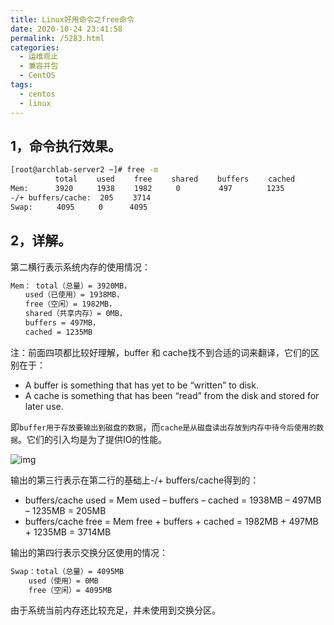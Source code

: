 ```yaml
---
title: Linux好用命令之free命令
date: 2020-10-24 23:41:58
permalink: /5283.html
categories:
  - 运维观止
  - 兼容并包
  - CentOS
tags:
  - centos
  - linux
---
```


## 1，命令执行效果。

```sh
[root@archlab-server2 ~]# free -m
　　　　　　total 　　used 　　free 　　shared 　　buffers 　　cached
Mem: 　　　3920 　 　1938 　　1982 　　 0 　　　　 497 　　　　1235
-/+ buffers/cache:  205 　　3714
Swap: 　　 4095 　　 0 　　　4095
```

## 2，详解。

第二横行表示系统内存的使用情况：

```sh
Mem： total（总量）= 3920MB，
　　used（已使用）= 1938MB，
　　free（空闲）= 1982MB，
　　shared（共享内存）= 0MB，
　　buffers = 497MB，
　　cached = 1235MB
```

注：前面四项都比较好理解，buffer 和 cache找不到合适的词来翻译，它们的区别在于：

- A buffer is something that has yet to be “written” to disk.
- A cache is something that has been “read” from the disk and stored for later use.

即`buffer用于存放要输出到磁盘的数据`，而`cache是从磁盘读出存放到内存中待今后使用的数据`。它们的引入均是为了提供IO的性能。

![img](http://tvax2.sinaimg.cn/large/71cfeb93ly1gjp26q57hcj21hc0u0gr6.jpg)

输出的第三行表示在第二行的基础上-/+ buffers/cache得到的：

- buffers/cache used = Mem used – buffers – cached = 1938MB – 497MB – 1235MB = 205MB
- buffers/cache free = Mem free + buffers + cached = 1982MB + 497MB + 1235MB = 3714MB

输出的第四行表示交换分区使用的情况：

```sh
Swap：total（总量）= 4095MB
    used（使用）= 0MB
    free（空闲）= 4095MB
```

由于系统当前内存还比较充足，并未使用到交换分区。
